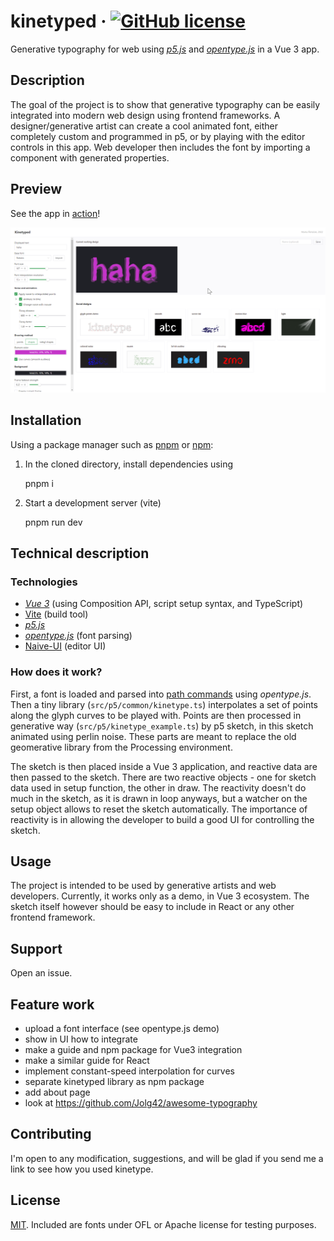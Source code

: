 # kinetyped &middot; [![GitHub license](https://img.shields.io/badge/license-MIT-blue.svg?style=flat-square)](https://github.com/mrehacek/kinetyped/blob/main/LICENSE)

Generative typography for web using [_p5.js_](https://github.com/processing/p5.js) and [_opentype.js_](https://github.com/opentypejs/opentype.js) in a Vue 3 app.
## Description
The goal of the project is to show that generative typography can be easily integrated into modern web design using frontend frameworks. A designer/generative artist can create a cool animated font, either completely custom and programmed in p5, or by playing with the editor controls in this app. Web developer then includes the font by importing a component with generated properties.

## Preview

See the app in [action](https://kinetyped.netlify.app/)!

![Demo - screenshot](https://github.com/mrehacek/kinetyped/blob/main/demo.png?raw=true)

## Installation
Using a package manager such as [pnpm](https://pnpm.io/installation) or [npm](http://npmjs.org/):
1. In the cloned directory, install dependencies using

    pnpm i

2. Start a development server (vite)
    
    pnpm run dev


## Technical description
### Technologies
- [_Vue 3_](https://vuejs.org/) (using Composition API, script setup syntax, and TypeScript)
- [Vite](https://vitejs.dev/) (build tool)
- [_p5.js_](https://github.com/processing/p5.js)
- [_opentype.js_](https://github.com/opentypejs/opentype.js) (font parsing)
- [Naive-UI](https://www.naiveui.com/en-US/light) (editor UI)

### How does it work?
First, a font is loaded and parsed into [path commands](https://github.com/opentypejs/opentype.js#path-commands) using _opentype.js_.
Then a tiny library (```src/p5/common/kinetype.ts```) interpolates a set of points along the glyph curves to be played with. Points are then processed in generative way (```src/p5/kinetype_example.ts```) by p5 sketch, in this sketch animated using perlin noise. These parts are meant to replace the old geomerative library from the Processing environment.

The sketch is then placed inside a Vue 3 application, and reactive data are then passed to the sketch. There are two reactive objects - one for sketch data used in setup function, the other in draw.
The reactivity doesn't do much in the sketch, as it is drawn in loop anyways, but a watcher on the setup object allows to reset the sketch automatically. The importance of reactivity is in allowing the developer to build a good UI for controlling the sketch.

## Usage
The project is intended to be used by generative artists and web developers. Currently, it works only as a demo, in Vue 3 ecosystem. The sketch itself however should be easy to include in React or any other frontend framework.

## Support
Open an issue.

## Feature work
- upload a font interface (see opentype.js demo)
- show in UI how to integrate
- make a guide and npm package for Vue3 integration
- make a similar guide for React
- implement constant-speed interpolation for curves
- separate kinetyped library as npm package
- add about page
- look at https://github.com/Jolg42/awesome-typography

## Contributing
I'm open to any modification, suggestions, and will be glad if you send me a link to see how you used kinetype.

## License
[MIT](https://choosealicense.com/licenses/mit/). Included are fonts under OFL or Apache license for testing purposes.
